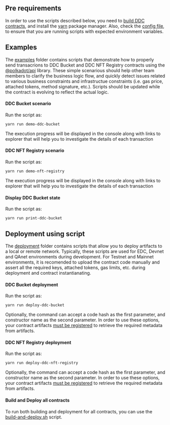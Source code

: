 ## Pre requirements

In order to use the scripts described below, you need to [build DDC contracts](./../README.md), and install the [yarn](https://classic.yarnpkg.com/en/docs/install) package manager.
Also, check the [config file](./sdk/src/config/index.js), to ensure that you are running scripts with expected environment variables.


## Examples

The [examples](./examples/) folder contains scripts that demonstrate how to properly send transacrions to DDC Bucket and DDC NFT Registry contracts using the [@polkadot/api](https://polkadot.js.org/docs/api/) library. These simple scenarious should help other team members to clarify the business logic flow, and quickly detect issues related to various business constraints and infrastructue constraints (i.e. gas price, attached tokens, method signature, etc.). Scripts should be updated while the contract is evolving to reflect the actual logic.


#### DDC Bucket scenario

Run the script as:
```
yarn run demo-ddc-bucket
```
The execution progress will be displayed in the console along with links to explorer that will help you to investigate the details of each transaction


#### DDC NFT Registry scenario

Run the script as:
```
yarn run demo-nft-registry
```

The execution progress will be displayed in the console along with links to explorer that will help you to investigate the details of each transaction


#### Display DDC Bucket state

Run the script as:
```
yarn run print-ddc-bucket
```


## Deployment using script

The [deployment](./deployment/) folder contains scripts that allow you to deploy artifacts to a local or remote network. 
Typically, these scripts are used for EDC, Devnet and QAnet environments during development. 
For Testnet and Mainnet environments, it is recomended to upload the contract code manually and assert all the required keys, attached tokens, gas limits, etc. during deployment and contract instantianating.


#### DDC Bucket deployment

Run the script as:
```
yarn run deploy-ddc-bucket
```
Optionally, the command can accept a code hash as the first parameter, and constructor name as the second parameter. In order to use these options, your contract artifacts [must be registered](./sdk/src/deploymentRegistry.js) to retrieve the required metadata from artifacts.


#### DDC NFT Registry deployment

Run the script as:
```
yarn run deploy-ddc-nft-registry
```
Optionally, the command can accept a code hash as the first parameter, and constructor name as the second parameter. In order to use these options, your contract artifacts [must be registered](./sdk/src/deploymentRegistry.js) to retrieve the required metadata from artifacts.


#### Build and Deploy all contracts

To run both building and deployment for all contracts, you can use the [build-and-deploy.sh](./../build-and-deploy.sh) script.

